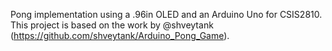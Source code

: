 Pong implementation using a .96in OLED and an Arduino Uno for CSIS2810.
This project is based on the work by @shveytank (https://github.com/shveytank/Arduino_Pong_Game).
